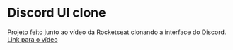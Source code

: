 # Discord UI clone
Projeto feito junto ao vídeo da Rocketseat clonando a interface do Discord.
<a href="https://www.youtube.com/watch?v=x4FdZd2-_uU">Link para o vídeo</a>
